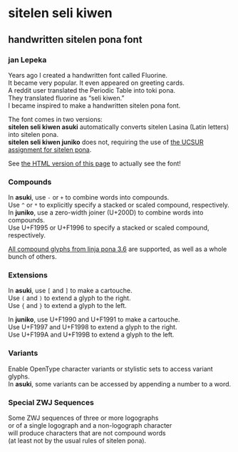 # sitelen seli kiwen
## handwritten sitelen pona font
### jan Lepeka

Years ago I created a handwritten font called Fluorine.<br>
It became very popular. It even appeared on greeting cards.<br>
A reddit user translated the Periodic Table into toki pona.<br>
They translated fluorine as “seli kiwen.”<br>
I became inspired to make a handwritten sitelen pona font.

The font comes in two versions:<br>
**sitelen seli kiwen asuki** automatically converts sitelen Lasina (Latin letters) into sitelen pona.<br>
**sitelen seli kiwen juniko** does not, requiring the use of [the UCSUR assignment for sitelen pona](http://www.kreativekorp.com/ucsur/charts/sitelen.html).

See [the HTML version of this page](https://htmlpreview.github.io/?https://github.com/kreativekorp/sitelen-seli-kiwen/blob/main/sitelenselikiwen.html) to actually see the font!

### Compounds

In **asuki**, use `-` or `+` to combine words into compounds.<br>
Use `^` or `*` to explicitly specify a stacked or scaled compound, respectively.<br>
In **juniko**, use a zero-width joiner (U+200D) to combine words into compounds.<br>
Use U+F1995 or U+F1996 to specify a stacked or scaled compound, respectively.

[All compound glyphs from linja pona 3.6](http://musilili.net/wp-content/uploads/2020/05/LinjaPona3-6nimiAli.png) are supported, as well as a whole bunch of others.

### Extensions

In **asuki**, use `[` and `]` to make a cartouche.<br>
Use `(` and `)` to extend a glyph to the right.<br>
Use `{` and `}` to extend a glyph to the left.

In **juniko**, use U+F1990 and U+F1991 to make a cartouche.<br>
Use U+F1997 and U+F1998 to extend a glyph to the right.<br>
Use U+F199A and U+F199B to extend a glyph to the left.

### Variants

Enable OpenType character variants or stylistic sets to access variant glyphs.<br>
In **asuki**, some variants can be accessed by appending a number to a word.

### Special ZWJ Sequences

Some ZWJ sequences of three or more logographs<br>
or of a single logograph and a non-logograph character<br>
will produce characters that are not compound words<br>
(at least not by the usual rules of sitelen pona).
